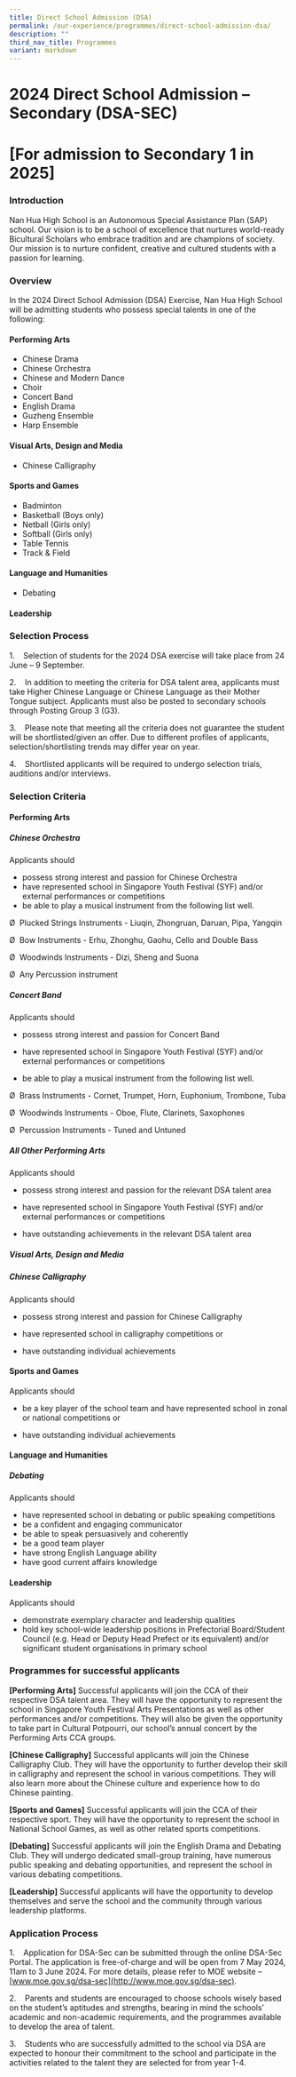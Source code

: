 ```yaml
---
title: Direct School Admission (DSA)
permalink: /our-experience/programmes/direct-school-admission-dsa/
description: ""
third_nav_title: Programmes
variant: markdown
---
```

# **2024 Direct School Admission – Secondary (DSA-SEC)**
 
# **[For admission to Secondary 1 in 2025]**
   
### **Introduction**

Nan Hua High School is an Autonomous Special Assistance Plan (SAP) school. Our vision is to be a school of excellence that nurtures world-ready Bicultural Scholars who embrace tradition and are champions of society. Our mission is to nurture confident, creative and cultured students with a passion for learning.  

### **Overview**

In the 2024 Direct School Admission (DSA) Exercise, Nan Hua High School will be admitting students who possess special talents in one of the following:

#### **Performing Arts**
* Chinese Drama  
* Chinese Orchestra
* Chinese and Modern Dance
* Choir
* Concert Band
* English Drama
* Guzheng Ensemble
* Harp Ensemble

#### **Visual Arts, Design and Media**
* Chinese Calligraphy

#### **Sports and Games**
* Badminton
* Basketball (Boys only)
* Netball (Girls only)
* Softball (Girls only)
* Table Tennis
* Track & Field

#### **Language and Humanities**

* Debating

#### **Leadership**

### **Selection Process**

1.    Selection of students for the 2024 DSA exercise will take place from 24 June – 9 September.

2.    In addition to meeting the criteria for DSA talent area, applicants must take Higher Chinese Language or Chinese Language as their Mother Tongue subject. Applicants must
also be posted to secondary schools through Posting Group 3 (G3).

3.    Please note that meeting all the criteria does not guarantee the student will be shortlisted/given an offer. Due to different profiles of applicants, selection/shortlisting trends may differ year on year.

4.    Shortlisted applicants will be required to undergo selection trials, auditions and/or interviews.

### **Selection Criteria**
#### **Performing Arts**  
##### **Chinese Orchestra**

Applicants should
* possess strong interest and passion for Chinese Orchestra
* have represented school in Singapore Youth Festival (SYF) and/or external performances or competitions
* be able to play a musical instrument from the following list well.

Ø  Plucked Strings Instruments - Liuqin, Zhongruan, Daruan, Pipa, Yangqin

Ø  Bow Instruments - Erhu, Zhonghu, Gaohu, Cello and Double Bass

Ø  Woodwinds Instruments - Dizi, Sheng and Suona

Ø  Any Percussion instrument

##### **Concert Band**

Applicants should

* possess strong interest and passion for Concert Band

* have represented school in Singapore Youth Festival (SYF) and/or external performances or competitions

* be able to play a musical instrument from the following list well.

Ø  Brass Instruments - Cornet, Trumpet, Horn, Euphonium, Trombone, Tuba

Ø  Woodwinds Instruments - Oboe, Flute, Clarinets, Saxophones

Ø  Percussion Instruments - Tuned and Untuned

##### **All Other Performing Arts**

Applicants should

* possess strong interest and passion for the relevant DSA talent area

* have represented school in Singapore Youth Festival (SYF) and/or external performances or competitions

* have outstanding achievements in the relevant DSA talent area

##### **Visual Arts, Design and Media**

##### **Chinese Calligraphy**

Applicants should

* possess strong interest and passion for Chinese Calligraphy

* have represented school in calligraphy competitions or

* have outstanding individual achievements

#### **Sports and Games**

Applicants should

* be a key player of the school team and have represented school in zonal or national competitions or

* have outstanding individual achievements

#### **Language and Humanities**

##### **Debating**

Applicants should
* have represented school in debating or public speaking competitions
* be a confident and engaging communicator
* be able to speak persuasively and coherently
* be a good team player
* have strong English Language ability
* have good current affairs knowledge

#### **Leadership**

Applicants should

* demonstrate exemplary character and leadership qualities
* hold key school-wide leadership positions in Prefectorial Board/Student Council (e.g. Head or Deputy Head Prefect or its equivalent) and/or significant student organisations in primary school

### **Programmes for successful applicants**

**[Performing Arts]** Successful applicants will join the CCA of their respective DSA talent area. They will have the opportunity to represent the school in Singapore Youth Festival Arts Presentations as well as other performances and/or competitions. They will also be given the opportunity to take part in Cultural Potpourri, our school’s annual concert by the Performing Arts CCA groups.  

**\[Chinese Calligraphy\]** Successful applicants will join the Chinese Calligraphy Club. They will have the opportunity to further develop their skill in calligraphy and represent the school in various competitions. They will also learn more about the Chinese culture and experience how to do Chinese painting.

**\[Sports and Games\]** Successful applicants will join the CCA of their respective sport. They will have the opportunity to represent the school in National School Games, as well as other related sports competitions.

**\[Debating\]** Successful applicants will join the English Drama and Debating Club. They will undergo dedicated small-group training, have numerous public speaking and debating opportunities, and represent the school in various debating competitions.

**\[Leadership\]** Successful applicants will have the opportunity to develop themselves and serve the school and the community through various leadership platforms.

### **Application Process**

1.    Application for DSA-Sec can be submitted through the online DSA-Sec Portal. The application is free-of-charge and will be open from 7 May 2024, 11am to 3 June 2024. For more details, please refer to MOE website – [www.moe.gov.sg/dsa-sec](http://www.moe.gov.sg/dsa-sec).

2.    Parents and students are encouraged to choose schools wisely based on the student’s aptitudes and strengths, bearing in mind the schools’ academic and non-academic requirements, and the programmes available to develop the area of talent.        

3.    Students who are successfully admitted to the school via DSA are expected to honour their commitment to the school and participate in the activities related to the talent they are selected for from year 1-4.